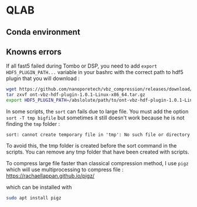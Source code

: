 # QLAB

## Conda environment
## Knowns errors

If all fast5 failed during Tombo or DSP, you need to add `export HDF5_PLUGIN_PATH...` variable in your bashrc with the correct path to hdf5 plugin that you will download :

```bash
wget https://github.com/nanoporetech/vbz_compression/releases/download/v1.0.1/ont-vbz-hdf-plugin-1.0.1-Linux-x86_64.tar.gz
tar zxvf ont-vbz-hdf-plugin-1.0.1-Linux-x86_64.tar.gz
export HDF5_PLUGIN_PATH=/abslolute/path/to/ont-vbz-hdf-plugin-1.0.1-Linux/usr/local/hdf5/lib/plugin
```

In some scripts, the `sort` can fails due to large file. You must add the option `sort -T tmp bigfile` but sometimes it still doesn't work because he is not finding the `tmp` folder :

`sort: cannot create temporary file in 'tmp': No such file or directory`

To avoid this, the tmp folder is created before the sort command in the scripts. You can remove any tmp folder that have been created with scripts.

To compress large file faster than classical compression method, I use `pigz` which will use multiprocessing to compress file :
https://rachaellappan.github.io/pigz/

which can be installed with
```bash
sudo apt install pigz 
```
